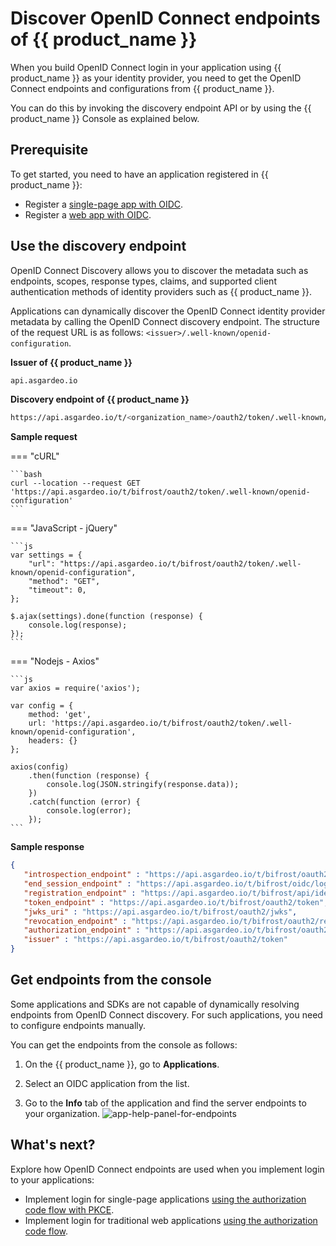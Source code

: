 # Discover OpenID Connect endpoints of {{ product_name }}

When you build OpenID Connect login in your application using {{ product_name }} as your identity provider, you need to get the OpenID Connect endpoints and configurations from {{ product_name }}.

You can do this by invoking the discovery endpoint API or by using the {{ product_name }} Console as explained below.

## Prerequisite

To get started, you need to have an application registered in {{ product_name }}:

- Register a [single-page app with OIDC]({{base_path}}/guides/applications/register-single-page-app/).
- Register a [web app with OIDC]({{base_path}}/guides/applications/register-oidc-web-app/).

## Use the discovery endpoint

OpenID Connect Discovery <!-- [OpenID Connect Discovery](https://openid.net/specs/openid-connect-discovery-1_0.html)--> allows you to discover the metadata such as endpoints, scopes, response types, claims, and supported client authentication methods of identity providers such as {{ product_name }}.

Applications can dynamically discover the OpenID Connect identity provider metadata by calling the OpenID Connect discovery <!-- [OpenID Connect discovery](https://openid.net/specs/openid-connect-discovery-1_0.html#ProviderConfigurationRequest)--> endpoint. The structure of the request URL is as follows: `<issuer>/.well-known/openid-configuration`.  

**Issuer of {{ product_name }}**
```bash
api.asgardeo.io
```

**Discovery endpoint of {{ product_name }}**
```bash
https://api.asgardeo.io/t/<organization_name>/oauth2/token/.well-known/openid-configuration
```

**Sample request**

=== "cURL"

    ```bash  
    curl --location --request GET 'https://api.asgardeo.io/t/bifrost/oauth2/token/.well-known/openid-configuration'
    ```

=== "JavaScript - jQuery"

    ```js 
    var settings = {
        "url": "https://api.asgardeo.io/t/bifrost/oauth2/token/.well-known/openid-configuration",
        "method": "GET",
        "timeout": 0,
    };

    $.ajax(settings).done(function (response) {
        console.log(response);
    });
    ```

=== "Nodejs - Axios"

    ```js 
    var axios = require('axios');

    var config = {
        method: 'get',
        url: 'https://api.asgardeo.io/t/bifrost/oauth2/token/.well-known/openid-configuration',
        headers: {}
    };

    axios(config)
        .then(function (response) {
            console.log(JSON.stringify(response.data));
        })
        .catch(function (error) {
            console.log(error);
        });
    ```

**Sample response**
```json 
{
   "introspection_endpoint" : "https://api.asgardeo.io/t/bifrost/oauth2/introspect",
   "end_session_endpoint" : "https://api.asgardeo.io/t/bifrost/oidc/logout",
   "registration_endpoint" : "https://api.asgardeo.io/t/bifrost/api/identity/oauth2/dcr/v1.0/register",
   "token_endpoint" : "https://api.asgardeo.io/t/bifrost/oauth2/token",
   "jwks_uri" : "https://api.asgardeo.io/t/bifrost/oauth2/jwks",
   "revocation_endpoint" : "https://api.asgardeo.io/t/bifrost/oauth2/revoke",
   "authorization_endpoint" : "https://api.asgardeo.io/t/bifrost/oauth2/authorize",
   "issuer" : "https://api.asgardeo.io/t/bifrost/oauth2/token"
}
```

## Get endpoints from the console

Some applications and SDKs are not capable of dynamically resolving endpoints from OpenID Connect discovery. For such applications, you need to configure endpoints manually.

You can get the endpoints from the console as follows:

1. On the {{ product_name }}, go to **Applications**.

2. Select an OIDC application from the list.

3. Go to the **Info** tab of the application and find the server endpoints to your organization.
   ![app-help-panel-for-endpoints]({{base_path}}/assets/img/guides/applications/app-endpoint-help.png)

## What's next?

Explore how OpenID Connect endpoints are used when you implement login to your applications:

- Implement login for single-page applications [using the authorization code flow with PKCE]({{base_path}}/guides/authentication/oidc/implement-auth-code-with-pkce/).
- Implement login for traditional web applications [using the authorization code flow]({{base_path}}/guides/authentication/oidc/implement-auth-code/).
